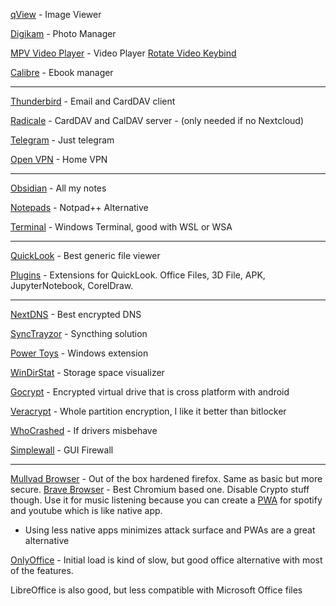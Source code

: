 [qView](https://github.com/jurplel/qView) - Image Viewer 

[Digikam](https://www.digikam.org/) - Photo Manager

[MPV Video Player](https://mpv.io/) - Video Player [Rotate Video Keybind](https://askubuntu.com/questions/1212733/rotate-video-by-a-keyboard-shortcut-in-mpv)

[Calibre](https://calibre-ebook.com/) - Ebook manager

--------------------------

[Thunderbird](https://www.thunderbird.net/en-US/) - Email and CardDAV client

[Radicale](https://github.com/39aldo39/Radicale-DecSync) - CardDAV and CalDAV server - (only needed if no Nextcloud)

[Telegram](https://telegram.org/) - Just telegram

[Open VPN](https://openvpn.net/) - Home VPN

--------------------------

[Obsidian](https://obsidian.md/) - All my notes

[Notepads](https://github.com/0x7c13/Notepads) - Notpad++ Alternative

[Terminal](https://github.com/microsoft/terminal) - Windows Terminal, good with WSL or WSA

--------------------------

[QuickLook](https://github.com/QL-Win/QuickLook) - Best generic file viewer

[Plugins](https://github.com/QL-Win/QuickLook/wiki/Available-Plugins) - Extensions for QuickLook. Office Files, 3D File, APK, JupyterNotebook, CorelDraw.

--------------------------

[NextDNS](https://nextdns.io/) - Best encrypted DNS

[SyncTrayzor](https://github.com/canton7/SyncTrayzor) - Syncthing solution

[Power Toys](https://github.com/microsoft/PowerToys) - Windows extension

[WinDirStat](https://windirstat.net/) - Storage space visualizer

[Gocrypt](https://nuetzlich.net/gocryptfs/) - Encrypted virtual drive that is cross platform with android

[Veracrypt](https://www.veracrypt.fr/en/Home.html) - Whole partition encryption, I like it better than bitlocker

[WhoCrashed](https://www.resplendence.com/whocrashed) - If drivers misbehave

[Simplewall](https://github.com/henrypp/simplewall) - GUI Firewall

--------------------------

[Mullvad Browser](https://github.com/mullvad/mullvad-browser) - Out of the box hardened firefox. Same as basic but more secure.
[Brave Browser](https://brave.com/) - Best Chromium based one. Disable Crypto stuff though. Use it for music listening because you can create a [PWA](https://www.friedrichkurz.me/blog/2022/08/21/pwa-with-brave/) for spotify and youtube which is like native app.
- Using less native apps minimizes attack surface and PWAs are a great alternative

[OnlyOffice](https://www.onlyoffice.com/) - Initial load is kind of slow, but good office alternative with most of the features.

LibreOffice is also good, but less compatible with Microsoft Office files
